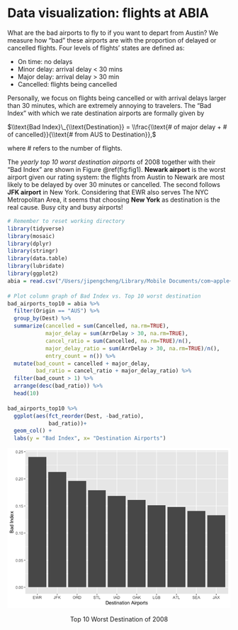 # Data visualization: flights at ABIA

What are the bad airports to fly to if you want to depart from Austin?
We measure how “bad” these airports are with the proportion of delayed
or cancelled flights. Four levels of flights’ states are defined as:

-   On time: no delays
-   Minor delay: arrival delay \< 30 mins
-   Major delay: arrival delay > 30 min
-   Cancelled: flights being cancelled

Personally, we focus on flights being cancelled or with arrival delays
larger than 30 minutes, which are extremely annoying to travelers. The
“Bad Index” with which we rate destination airports are formally given
by

$\\text{Bad Index}\_{\\text{Destination}} = \\frac{\\text{# of major delay + # of cancelled}}{\\text{# from AUS to Destination}},$

where \# refers to the number of flights.

The *yearly top 10 worst destination airports* of 2008 together with
their “Bad Index” are shown in Figure @ref(fig:fig1). **Newark airport**
is the worst airport given our rating system: the flights from Austin to
Newark are most likely to be delayed by over 30 minutes or cancelled.
The second follows **JFK airport** in New York. Considering that EWR
also serves The NYC Metropolitan Area, it seems that choosing **New
York** as destination is the real cause. Busy city and busy airports!

``` r
# Remember to reset working directory
library(tidyverse)
library(mosaic)
library(dplyr)
library(stringr)
library(data.table)
library(lubridate)
library(ggplot2)
abia = read.csv("/Users/jipengcheng/Library/Mobile Documents/com~apple~CloudDocs/【MA】Course/Sp_Data Mining/ECO395M/data/ABIA.csv")

# Plot column graph of Bad Index vs. Top 10 worst destination
bad_airports_top10 = abia %>%
  filter(Origin == "AUS") %>%
  group_by(Dest) %>%
  summarize(cancelled = sum(Cancelled, na.rm=TRUE),
            major_delay = sum(ArrDelay > 30, na.rm=TRUE),
            cancel_ratio = sum(Cancelled, na.rm=TRUE)/n(),
            major_delay_ratio = sum(ArrDelay > 30, na.rm=TRUE)/n(),
            entry_count = n()) %>%
  mutate(bad_count = cancelled + major_delay,
         bad_ratio = cancel_ratio + major_delay_ratio) %>%
  filter(bad_count > 1) %>%
  arrange(desc(bad_ratio)) %>%
  head(10)

bad_airports_top10 %>%
  ggplot(aes(fct_reorder(Dest, -bad_ratio),
             bad_ratio))+
  geom_col() +
  labs(y = "Bad Index", x= "Destination Airports")
```

<div class="figure" style="text-align: center">

<img src="Exercise_1_files/figure-markdown_github/fig1-1.png" alt="Top 10 Worst Destination of 2008"  />
<p class="caption">
Top 10 Worst Destination of 2008
</p>

</div>
